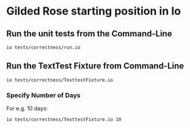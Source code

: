 # Gilded Rose starting position in Io

## Run the unit tests from the Command-Line

```shell
io tests/correctness/run.io
```

## Run the TextTest Fixture from Command-Line

```shell
io tests/correctness/TexttestFixture.io
```

### Specify Number of Days

For e.g. 10 days:

```shell
io tests/correctness/TexttestFixture.io 10
```
